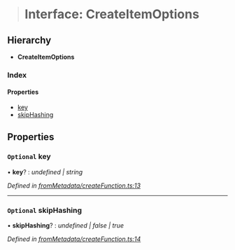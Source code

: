 > # Interface: CreateItemOptions

## Hierarchy

* **CreateItemOptions**

### Index

#### Properties

* [key](_frommetadata_createfunction_.createitemoptions.md#optional-key)
* [skipHashing](_frommetadata_createfunction_.createitemoptions.md#optional-skiphashing)

## Properties

### `Optional` key

• **key**? : *undefined | string*

*Defined in [fromMetadata/createFunction.ts:13](https://github.com/polkadot-js/api/blob/c47ed58/packages/type-storage/src/fromMetadata/createFunction.ts#L13)*

___

### `Optional` skipHashing

• **skipHashing**? : *undefined | false | true*

*Defined in [fromMetadata/createFunction.ts:14](https://github.com/polkadot-js/api/blob/c47ed58/packages/type-storage/src/fromMetadata/createFunction.ts#L14)*